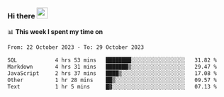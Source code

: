 ### Hi there <a href="https://www.gautamkrishnar.com/"><img src="https://media.giphy.com/media/hvRJCLFzcasrR4ia7z/giphy.gif" width="25px"></a>

📊 **This week I spent my time on**

<!--START_SECTION:waka-->

```txt
From: 22 October 2023 - To: 29 October 2023

SQL            4 hrs 53 mins   ████████░░░░░░░░░░░░░░░░░   31.82 %
Markdown       4 hrs 31 mins   ███████▒░░░░░░░░░░░░░░░░░   29.47 %
JavaScript     2 hrs 37 mins   ████▒░░░░░░░░░░░░░░░░░░░░   17.08 %
Other          1 hr 28 mins    ██▒░░░░░░░░░░░░░░░░░░░░░░   09.57 %
Text           1 hr 5 mins     █▓░░░░░░░░░░░░░░░░░░░░░░░   07.13 %
```

<!--END_SECTION:waka-->

